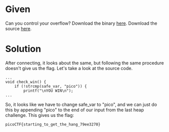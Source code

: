 # Given
Can you control your overflow?
Download the binary [here](https://artifacts.picoctf.net/c_tethys/1/chall).
Download the source [here](https://artifacts.picoctf.net/c_tethys/1/chall.c).

# Solution
After connecting, it looks about the same, but following the same procedure doesn't give us the flag.
Let's take a look at the source code.
```
...
void check_win() {
    if (!strcmp(safe_var, "pico")) {
        printf("\nYOU WIN\n");
...
```
So, it looks like we have to change safe_var to "pico", and we can just do this by appending "pico"
to the end of our input from the last heap challenge. 
This gives us the flag:
```
picoCTF{starting_to_get_the_hang_79ee3270}
```
